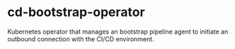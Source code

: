 # cd-bootstrap-operator
Kubernetes operator that manages an bootstrap pipeline agent to initiate an outbound connection with the CI/CD environment.
